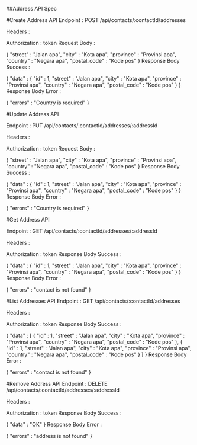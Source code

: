 ##Address API Spec

#Create Address API
Endpoint : POST /api/contacts/:contactId/addresses

Headers :

Authorization : token
Request Body :

{
  "street" : "Jalan apa",
  "city" : "Kota apa",
  "province" : "Provinsi apa",
  "country" : "Negara apa",
  "postal_code" : "Kode pos"
}
Response Body Success :

{
  "data" : {
    "id" : 1,
    "street" : "Jalan apa",
    "city" : "Kota apa",
    "province" : "Provinsi apa",
    "country" : "Negara apa",
    "postal_code" : "Kode pos"
  }
}
Response Body Error :

{
  "errors" : "Country is required" 
}

#Update Address API

Endpoint : PUT /api/contacts/:contactId/addresses/:addressId

Headers :

Authorization : token
Request Body :

{
  "street" : "Jalan apa",
  "city" : "Kota apa",
  "province" : "Provinsi apa",
  "country" : "Negara apa",
  "postal_code" : "Kode pos"
}
Response Body Success :

{
  "data" : {
    "id" : 1,
    "street" : "Jalan apa",
    "city" : "Kota apa",
    "province" : "Provinsi apa",
    "country" : "Negara apa",
    "postal_code" : "Kode pos"
  }
}
Response Body Error :

{
  "errors" : "Country is required"
}


#Get Address API

Endpoint : GET /api/contacts/:contactId/addresses/:addressId

Headers :

Authorization : token
Response Body Success :

{
  "data" : {
    "id" : 1,
    "street" : "Jalan apa",
    "city" : "Kota apa",
    "province" : "Provinsi apa",
    "country" : "Negara apa",
    "postal_code" : "Kode pos"
  }
}
Response Body Error :

{
  "errors" : "contact is not found"
}

#List Addresses API
Endpoint : GET /api/contacts/:contactId/addresses

Headers :

Authorization : token
Response Body Success :

{
  "data" : [
    {
      "id" : 1,
      "street" : "Jalan apa",
      "city" : "Kota apa",
      "province" : "Provinsi apa",
      "country" : "Negara apa",
      "postal_code" : "Kode pos"
    },
    {
      "id" : 1,
      "street" : "Jalan apa",
      "city" : "Kota apa",
      "province" : "Provinsi apa",
      "country" : "Negara apa",
      "postal_code" : "Kode pos"
    }
  ]
}
Response Body Error :

{
  "errors" : "contact is not found"
}


#Remove Address API
Endpoint : DELETE /api/contacts/:contactId/addresses/:addressId

Headers :

Authorization : token
Response Body Success :

{
  "data" : "OK"
}
Response Body Error :

{
  "errors" : "address is not found"
}